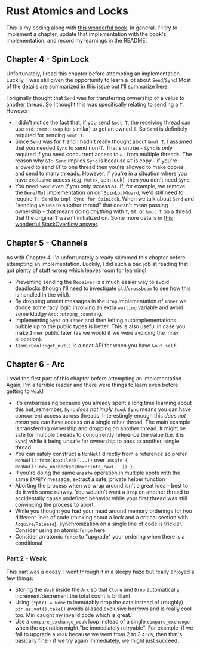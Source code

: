 # Rust Atomics and Locks

This is my coding along with [this wonderful book][book]. In general, I'll try
to implement a chapter, update that implementation with the book's
implementation, and record my learnings in the README.

## Chapter 4 - Spin Lock

Unfortunately, I read this chapter before attempting an implementation. Luckily,
I was still given the opportunity to learn a lot about `Send`/`Sync`! Most of
the details are summarized in [this issue][send-sync-issue] but I'll summarize
here.

I originally thought that `Send` was for transferring ownership of a value
to another thread. So I thought this was specifically relating to sending
a `T`. However:

- I didn't notice the fact that, if you send `&mut T`, the receiving thread can
  use `std::mem::swap` (or similar) to get an owned `T`. So `Send` is
  definitely required for sending `&mut T`.
- Since `Send` was for `T` and I hadn't really thought about `&mut
  T`, I assumed that you needed `Sync` to send non-`T`. That's
  untrue - `Sync` is _only_ required if you need concurrent access
  to `&T` from multiple threads. The reason why `&T: Send` implies
  `Sync` is because `&T` is copy - if you're allowed to send `&T`
  to one thread then you're allowed to make copies and send to many
  threads. However, if you're in a situation where you have
  exclusive access (e.g. `Mutex`, spin lock), then you don't need
  `Sync`.
- You need `Send` _even if you only access `&T`_. If, for example, we remove
  the `DerefMut` implementation on our `SpinLockGuard`, we'd _still_ need to
  require `T: Send` to `impl Sync for SpinLock`. When we talk about `Send` and
  "sending values to another thread" that doesn't mean passing ownership - that
  means doing _anything_ with `T`, `&T`, or `&mut T` on a thread that the
  original `T` wasn't initialized on. Some more details in [this wonderful
  StackOverflow answer][send-sync-stackoverflow].

## Chapter 5 - Channels

As with Chapter 4, I'd unfortunately already skimmed this chapter before
attempting an implementation. Luckily, I did such a bad job at reading that
I got plenty of stuff wrong which leaves room for learning!

- Preventing sending the `Receiver` is a much easier way to avoid
  deadlocks (though I'll need to investigate `std`/`crossbeam` to
  see how this is handled in the wild).
- By dropping unsent messages in the `Drop` implementation of `Inner` we dodge
  some racy logic involving an extra `waiting` variable and avoid some kludgy
  `Arc::strong_count`ing.
- Implementing `Sync` on `Inner` and then letting autoimplementations bubble up
  to the public types is better. This is also useful in case you make `Inner`
  public later (as we would if we were avoiding the inner allocation).
- `AtomicBool::get_mut()` is a neat API for when you have `&mut
  self`.

## Chapter 6 - Arc

I read the first part of this chapter before attempting an implementation.
Again, I'm a terrible reader and there were things to learn even before getting
to `Weak`!

- It's embarrassing because you already spent a long time learning about this
  but, remember, `Sync` _does not imply `Send`_. `Sync` means you can have
  concurrent access across threads. Interestingly enough this _does not mean_
  you can have access on a single other thread. The main example is
  transferring ownership and dropping on another thread. It might be safe for
  multiple threads to concurrently reference the value (i.e. it is `Sync`)
  while it being unsafe for ownership to pass to another, single thread.
- You can safely construct a `NonNull` directly from a reference so prefer
  `NonNull::from(Box::leak(...))` over `unsafe {
  NonNull::new_unchecked(Box::into_raw(...)) }`.
- If you're doing the same `unsafe` operation in multiple spots with the same
  `SAFETY` message, extract a safe, private helper function
- Aborting the process when we wrap around isn't a great idea - best to do it
  with some runway. You wouldn't want a `Drop` on another thread to
  accidentally cause undefined behavior while your first thread was still
  convincing the process to abort.
- While you thought you had your head around memory orderings for two different
  lines of code (thinking about a lock and a critical section with
  `Acquire`/`Release`), synchronization on a single line of code is trickier.
  Consider using an atomic `fence` here.
- Consider an atomic `fence` to "upgrade" your ordering when there is a
  conditional

### Part 2 - Weak

This part was a doozy. I went through it in a sleepy haze but really enjoyed a
few things:

- Storing the `Weak` inside the `Arc` so that `Clone` and `Drop` automatically
  increment/decrement the total count is brilliant.
- Using `(*ptr) = None` to immutably drop the data instead of (roughly)
  `ptr.as_mut().take()` avoids aliased exclusive borrows and is really cool
  too. Miri caught my invalid code which is great.
- Use a `compare_exchange_weak` loop instead of a single `compare_exchange`
  when the operation might "be immediately retryable". For example, if we fail
  to upgrade a `Weak` because we went from 2 to 3 `Arc`s, then that's basically
  fine - if we try again immediately, we might just succeed.

[book]: https://marabos.nl/atomics/
[send-sync-issue]: https://github.com/mlodato517/rust_atomics_and_locks/issues/1
[send-sync-stackoverflow]: https://stackoverflow.com/a/68708557
